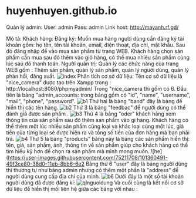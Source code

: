# huyenhuyen.github.io
Quản lý admin: User: admin       Pass: admin
Link host:     http://mayanh.rf.gd/

Mô tả:
 Khách hàng:
 Đăng ký: Muốn mua hàng người dùng cần đăng ký tài khoản gồm: họ tên, tên tài khoản, email, điện thoạt, địa chỉ, mật khẩu.
 Sau đó đăng nhập để vào mua sản phẩm từ trang WEB.
 Khách hàng chọn sản phẩm cần mua sau đó thêm vào giỏ hàng, có thể mua nhiêu sản phẩm cùng lúc sau đó thanh toán.
 Người quản trị:
 Quản lý các chức năng của trang WEB gồm : Thêm sản phẩm, quản lý sản phẩm, quản lý người dùng, quản lý phản hồi, đăng xuất.
![index](https://user-images.githubusercontent.com/75211708/101355879-d058e200-38c9-11eb-9ec8-ddc209b49fc9.PNG)
Phân tích cơ sở dữ liệu: Tên cơ sở dữ liệu là "nice_camera" được tạo trên Xampp trong : http://localhost:8080/phpmyadmin/
Trong "nice_camera thì gồm có 6. Đầu tiên là bảng "admin_accounts: trong bảng gồm có "id", "name", "username", "mail", "phone", "password".
![b1](https://user-images.githubusercontent.com/75211708/101356880-4ad63180-38cb-11eb-8b3e-25124f575467.PNG)
Thứ hai là bảng "band" đây là bảng để hiển thị các tên hàng.
![b2](https://user-images.githubusercontent.com/75211708/101357127-9ab4f880-38cb-11eb-97d9-115691040081.PNG)
Thứ 3 là bảng "feedbac" để người dùng có thể đánh giá được sản phẩm .
![b3](https://user-images.githubusercontent.com/75211708/101357211-b7513080-38cb-11eb-89ca-db496120cc9b.PNG)
Thứ 4 là bảng "oder" khách hàng xem thông tin của sản phẩm sau đó thêm san phẩm vào gi hàng. Khách hàng có thể thêm một lúc nhiều sản phẩm cùng loại và khác loại cùng một lúc, giá tiền của từng loại  sẽ được hiện ra và tổng số tiền của đơn hàng mà bạn phải trả. 
![b4](https://user-images.githubusercontent.com/75211708/101358785-ee284600-38cd-11eb-8578-2ba0b5f84767.PNG)
Thứ 5 là bảng "products" bảng này là bảng các sản phẩm hiển thị: tên, giá, sản phẩm, ảnh, thông tin về sản phẩm giúp cho khách hàng có thể tìm hiểu kỹ hơn để chọn ra sản  phẩm mà mình mong muốn.
![he](https://user-images.githubusercontent.com/75211708/101360491-49f3ce80-38d0-11eb-8bb6-6e2
Bảng thứ 6 "user" đây là bảng người dùng thì thương tự như bảng admin nhưng có thêm một phần là "address" để người dùng cung cấp địa chỉ của mình.
![b6](https://user-images.githubusercontent.com/75211708/101360976-f1710100-38d0-11eb-82d9-f9813f3f5747.PNG)
Dưới đây là một số tài khoản người dùng đã được đăng kí:
![qlnguoidung](https://user-images.githubusercontent.com/75211708/101361238-4a409980-38d1-11eb-940a-81dc2f7cbca4.PNG)
Và cuối cùng là kết nối cơ sở dữ liệu để hiển thị mối liên hệ giữa các bảng với nhau :



